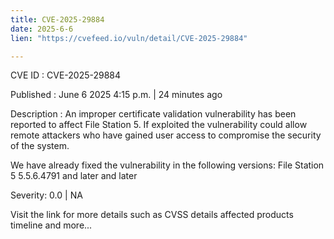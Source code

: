 ```yaml
---
title: CVE-2025-29884
date: 2025-6-6
lien: "https://cvefeed.io/vuln/detail/CVE-2025-29884"

---
```


CVE ID : CVE-2025-29884

Published :  June 6
2025
4:15 p.m. | 24 minutes ago

Description : An improper certificate validation vulnerability has been reported to affect File Station 5. If exploited
the vulnerability could allow remote attackers who have gained user access to compromise the security of the system.

We have already fixed the vulnerability in the following versions:
File Station 5 5.5.6.4791 and later
  and later

Severity: 0.0 | NA

Visit the link for more details
such as CVSS details
affected products
timeline
and more...
